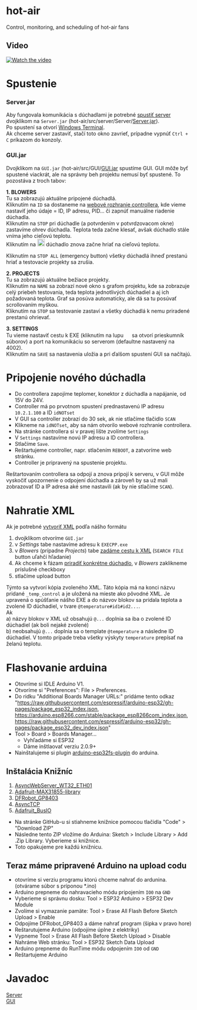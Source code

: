 # hot-air
Control, monitoring, and scheduling of hot-air fans

## Video
[![Watch the video](https://user-images.githubusercontent.com/47124922/219518256-f6252a67-e456-4643-a2d6-0c340ed4e1df.gif)](https://youtu.be/fHxo8fL1Tt0)

# Spustenie
### Server.jar
Aby fungovala komunikácia s dúchadlami je potrebné <u>spustiť server</u> dvojklikom na `Server.jar` (hot-air/src/server/Server/[Server.jar](https://github.com/TIS2022-FMFI/hot-air/blob/main/src/server/Server/Server.jar)).  <br>
Po spustení sa otvorí [Windows Terminal](https://apps.microsoft.com/store/detail/windows-terminal/9N0DX20HK701?hl=sk-sk&gl=sk&rtc=1).<br>
Ak chceme server zastaviť, stačí toto okno zavrieť, prípadne vypnúť `Ctrl + C` príkazom do konzoly.

### GUI.jar

Dvojklikom na `GUI.jar` (hot-air/src/GUI/[GUI.jar](https://github.com/TIS2022-FMFI/hot-air/blob/main/src/GUI/GUI.jar) spustíme GUI. GUI môže byť spustené viackrát, ale na správny beh projektu nemusí byť spustené. To pozostáva z troch tabov:

 **1. BLOWERS** <br>
 Tu sa zobrazujú aktuálne pripojené dúchadlá.<br>
 Kliknutím na `ID` sa dostaneme na <u>webové rozhranie controllera</u>, kde vieme nastaviť jeho údaje = ID, IP adresu, PID... či zapnúť manuálne riadenie dúchadla.<br>
 Kliknutím na `STOP` pri dúchadle (a potvrdením v potvrdzovacom okne) zastavíme ohrev dúchadla. Teplota teda začne klesať, avšak dúchadlo stále vníma jeho cieľovú teplotu. <br>
 Kliknutím na <image src= 'https://github.com/TIS2022-FMFI/hot-air/blob/main/src/GUI/src/main/resources/GUI/caution.png?raw=true' widht=20 height=20> dúchadlo znova začne hriať na cieľovú teplotu.  <br>
 
 Kliknutím na `STOP ALL` (emergency button) všetky dúchadlá ihneď prestanú hriať a testovacie projekty sa zrušia.
    
 **2. PROJECTS** <br>
Tu sa zobrazujú aktuálne bežiace projekty. <br>
Kliknutím na `NAME` sa zobrazí nové okno s grafom projektu, kde sa zobrazuje celý priebeh testovania, teda teplota jednotlivých dúchadiel a aj ich požadovaná teplota. Graf sa posúva automaticky, ale dá sa tu posúvať scrollovaním myškou.<br>
Kliknutím na `STOP` sa testovanie zastaví a všetky dúchadlá k nemu priradené prestanú ohrievať. <br>

 **3. SETTINGS** <br>
 Tu vieme nastaviť cestu k EXE (kliknutím na lupu <image src= 'https://github.com/TIS2022-FMFI/hot-air/blob/main/src/GUI/src/main/resources/GUI/search.png?raw=true' widht=15 height=15> sa otvorí prieskumník súborov) a port na komunikáciu so serverom (defaultne nastavený na 4002).<br>
 Kliknutím na `SAVE` sa nastavenia uložia a  pri ďalšom spustení GUI sa načítajú.

# Pripojenie nového dúchadla  
- Do controllera zapojíme teplomer, konektor z dúchadla a napájanie, od 15V do 24V.
- Controller má po prvotnom spustení prednastavenú IP adresu `10.2.1.100` a ID `idNOTset`
- V GUI sa controller zobrazí do 30 sek, ak nie stlačíme tlačidlo `SCAN`
- Klikneme na `idNOTset`, aby sa nám otvorilo webové rozhranie controllera.
- Na stránke controllera si v pravej lište zvolíme `Settings`
- V `Settings` nastavíme novú IP adresu a ID controllera.
- Stlačíme `Save`.
- Reštartujeme controller, napr. stlačením `REBOOT`, a zatvoríme web stránku.
- Controller je pripravený na spustenie projektu.

Reštartovaním controllera sa odpojí a znova pripojí k serveru, v GUI môže vyskočiť upozornenie o odpojení dúchadla a  zároveň by sa už mali zobrazovať ID a IP adresa aké sme nastavili (ak by nie stlačíme `SCAN`). 

# Nahratie XML

Ak je potrebné <u>vytvoriť XML</u> podľa nášho formátu

 1. dvojklikom otvoríme `GUI.jar`
 2. v *Settings* tabe nastavíme adresu k `EXECPP.exe`
 3. v *Blowers* (prípadne *Projects*) tabe <u>zadáme cestu k XML</u> (`SEARCH FILE` button uľahčí hľadanie)
 4. Ak chceme k fázam <u>priradiť konkrétne dúchadlo</u>, v *Blowers* zaklikneme príslušné checkboxy
 5. stlačíme upload button <image src= 'https://github.com/TIS2022-FMFI/hot-air/blob/main/src/GUI/src/main/resources/GUI/submit.jpg?raw=true' widht=15 height=15>
 
 Týmto sa vytvorí kópia zvoleného XML. Táto kópia má na konci názvu pridané `_temp_control`  a je uložená na mieste ako pôvodné XML. Je upravená o spúšťanie nášho EXE a do názvov blokov sa pridala teplota a zvolené ID dúchadiel, v tvare `@temperature#id1#id2...`.  
Ak<br>
a) názvy blokov v XML už obsahujú `@...` doplnia sa iba o zvolené ID dúchadiel (ak boli nejaké zvolené)<br>
b) neobsahujú `@...` doplnia sa o template `@temperature` a následne ID dúchadiel. V tomto prípade treba všetky výskyty `temperature` prepísať na želanú teplotu.<br>

# Flashovanie arduina
 - Otovríme si IDLE Arduino V1.
 - Otvoríme si "Preferences": File > Preferences.
 - Do ridku "Additional Boards Manager URLs:" pridáme tento odkaz "https://raw.githubusercontent.com/espressif/arduino-esp32/gh-pages/package_esp32_index.json, https://arduino.esp8266.com/stable/package_esp8266com_index.json, https://raw.githubusercontent.com/espressif/arduino-esp32/gh-pages/package_esp32_dev_index.json"
 - Tool > Board > Boards Manager...
   - Vyhľadáme si ESP32
   - Dáme inštlaovať verziu 2.0.9+
 - Nainštalujeme si plugin [arduino-esp32fs-plugin](https://github.com/me-no-dev/arduino-esp32fs-plugin) do arduina.
 ## Inštalácia Knižníc
 1. [AsyncWebServer_WT32_ETH01](https://github.com/khoih-prog/AsyncWebServer_WT32_ETH01)
 2. [Adafruit-MAX31855-library](https://github.com/adafruit/Adafruit-MAX31855-library)
 3. [DFRobot_GP8403](https://github.com/DFRobot/DFRobot_GP8403)
 4. [AsyncTCP](https://github.com/me-no-dev/AsyncTCP)
 5. [Adafruit_BusIO](https://github.com/adafruit/Adafruit_BusIO)
 
 - Na stránke GitHub-u si stiahneme knižnice pomocou tlačidla "Code" > "Download ZIP"
 - Následne tento ZIP vložíme do Arduina: Sketch > Include Library > Add .Zip Library. Vyberieme si knižnice.
 - Toto opakujeme pre každú knižnicu.
 
 ## Teraz máme pripravené Arduino na upload codu
 - otovríme si verziu programu ktorú chceme nahrať do ardunina. (otvárame súbor s príponou *.ino)
 - Arduino prepneme do nahravacieho módu pripojením `IO0` na `GND`
 - Vyberieme si správnu dosku: Tool > ESP32 Arduino > ESP32 Dev Module
 - Zvolíme si vymazanie pamäte: Tool > Erase All Flash Before Sketch Upload > Enable
 - Odpojíme DFRobot_GP8403 a dáme nahrať program (šipka v pravo hore)
 - Reštarutujeme Arduino (odpojíme úplne z elektriky)
 - Vypneme Tool > Erase All Flash Before Sketch Upload > Disable
 - Nahráme Web stránku: Tool > ESP32 Sketch Data Upload
 - Arduino prepneme do RunTime módu odpojením `IO0` od `GND`
 - Reštartujeme Arduino
 
# Javadoc
[Server](https://tis2022-fmfi.github.io/hot-air/server_javadoc/) <br>
[GUI](https://tis2022-fmfi.github.io/hot-air/gui_javadoc/)
